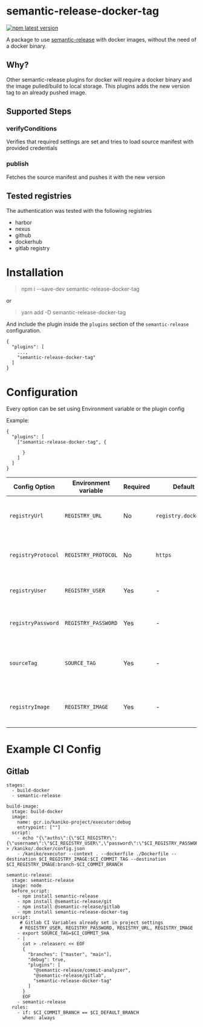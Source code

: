 # semantic-release-docker-tag
  <a href="https://www.npmjs.com/package/semantic-release-docker-tag">
    <img alt="npm latest version" src="https://img.shields.io/npm/v/semantic-release-docker-tag/latest.svg">
  </a>

A package to use [semantic-release](https://github.com/semantic-release/semantic-release) with docker images, without the need of a docker binary.

## Why?
Other semantic-release plugins for docker will require a docker binary and the image pulled/build to local storage. 
This plugins adds the new version tag to an already pushed image.


## Supported Steps

### verifyConditions

Verifies that required settings are set and tries to load source manifest with provided credentials

### publish

Fetches the source manifest and pushes it with the new version


## Tested registries
The authentication was tested with the following registries
- harbor
- nexus
- github
- dockerhub
- gitlab registry

# Installation
> npm i --save-dev semantic-release-docker-tag

or
> yarn add -D semantic-release-docker-tag

And include the plugin inside the `plugins` section of the `semantic-release` configuration.

```
{
  "plugins": [
    ...,
    "semantic-release-docker-tag"
  ]
}
```


# Configuration
Every option can be set using Environment variable or the plugin config

Example:
```
{
  "plugins": [
    ["semantic-release-docker-tag", {
            
      }
    ]
  ]
}
```


| Config Option      | Environment variable | Required | Default              | Description                                                 |
|--------------------|----------------------|----------|----------------------|-------------------------------------------------------------|
| `registryUrl`      | `REGISTRY_URL`       | No       | `registry.docker.io` | URL of the remote registry, without any protocol            |
| `registryProtocol` | `REGISTRY_PROTOCOL`  | No       | `https`              | Protocol of the remote registry, `https` or `http`          |
| `registryUser`     | `REGISTRY_USER`      | Yes      | -                    | The user used to access the registry                        |
| `registryPassword` | `REGISTRY_PASSWORD`  | Yes      | -                    | The password for the user used                              |
| `sourceTag`        | `SOURCE_TAG`         | Yes      | -                    | The source tag which should be retagged (ex. `$COMMIT_SHA`) |
| `registryImage`    | `REGISTRY_IMAGE`     | Yes      | -                    | The image receiving the version (ex `hello/world`)          |


# Example CI Config

## Gitlab

```
stages:
  - build-docker
  - semantic-release

build-image:
  stage: build-docker
  image:
    name: gcr.io/kaniko-project/executor:debug
    entrypoint: [""]
  script:
    - echo "{\"auths\":{\"$CI_REGISTRY\":{\"username\":\"$CI_REGISTRY_USER\",\"password\":\"$CI_REGISTRY_PASSWORD\"}}}" > /kaniko/.docker/config.json
    - /kaniko/executor --context . --dockerfile ./Dockerfile --destination $CI_REGISTRY_IMAGE:$CI_COMMIT_TAG --destination $CI_REGISTRY_IMAGE:branch-$CI_COMMIT_BRANCH
    
semantic-release:
  stage: semantic-release
  image: node
  before_script:
    - npm install semantic-release
    - npm install @semantic-release/git
    - npm install @semantic-release/gitlab    
    - npm install semantic-release-docker-tag
  script:
     # Gitlab CI Variables already set in project settings
     # REGISTRY_USER, REGISTRY_PASSWORD, REGISTRY_URL, REGISTRY_IMAGE
    - export SOURCE_TAG=$CI_COMMIT_SHA
    - |
      cat > .releaserc << EOF
      {
        "branches": ["master", "main"],
        "debug": true,
        "plugins": [
          "@semantic-release/commit-analyzer",
          "@semantic-release/gitlab",
          "semantic-release-docker-tag"
        ]
      }
      EOF
    - semantic-release
  rules:
    - if: $CI_COMMIT_BRANCH == $CI_DEFAULT_BRANCH 
      when: always
```
